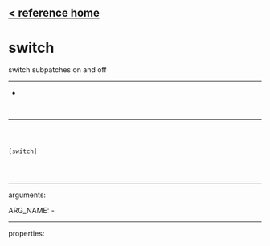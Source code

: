 [< reference home](index.html)
---

# switch


switch subpatches on and off

---

-
<br>


---


```



[switch]


            
```

---
arguments:

ARG_NAME: -<br>

---
properties:


